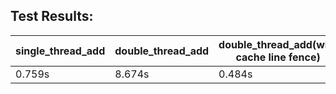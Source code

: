 ## Test Results:
| single_thread_add | double_thread_add | double_thread_add(with cache line fence) |
|-------------------|-------------------|------------------------------------------|
| 0.759s            | 8.674s            | 0.484s                                   |